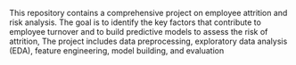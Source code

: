 This repository contains a comprehensive project on employee attrition and risk analysis. The goal is to identify the key factors that contribute to employee turnover and to build predictive models to assess the risk of attrition,
The project includes data preprocessing, exploratory data analysis (EDA), feature engineering, model building, and evaluation
